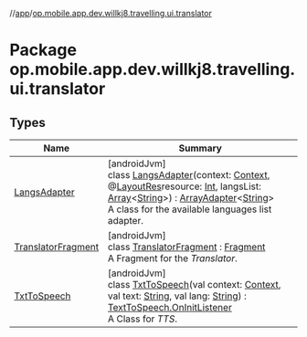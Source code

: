 //[app](../../index.md)/[op.mobile.app.dev.willkj8.travelling.ui.translator](index.md)

# Package op.mobile.app.dev.willkj8.travelling.ui.translator

## Types

| Name | Summary |
|---|---|
| [LangsAdapter](-langs-adapter/index.md) | [androidJvm]<br>class [LangsAdapter](-langs-adapter/index.md)(context: [Context](https://developer.android.com/reference/kotlin/android/content/Context.html), @[LayoutRes](https://developer.android.com/reference/kotlin/androidx/annotation/LayoutRes.html)resource: [Int](https://kotlinlang.org/api/latest/jvm/stdlib/kotlin/-int/index.html), langsList: [Array](https://kotlinlang.org/api/latest/jvm/stdlib/kotlin/-array/index.html)&lt;[String](https://kotlinlang.org/api/latest/jvm/stdlib/kotlin/-string/index.html)&gt;) : [ArrayAdapter](https://developer.android.com/reference/kotlin/android/widget/ArrayAdapter.html)&lt;[String](https://kotlinlang.org/api/latest/jvm/stdlib/kotlin/-string/index.html)&gt; <br>A class for the available languages list adapter. |
| [TranslatorFragment](-translator-fragment/index.md) | [androidJvm]<br>class [TranslatorFragment](-translator-fragment/index.md) : [Fragment](https://developer.android.com/reference/kotlin/androidx/fragment/app/Fragment.html)<br>A Fragment for the *Translator*. |
| [TxtToSpeech](-txt-to-speech/index.md) | [androidJvm]<br>class [TxtToSpeech](-txt-to-speech/index.md)(val context: [Context](https://developer.android.com/reference/kotlin/android/content/Context.html), val text: [String](https://kotlinlang.org/api/latest/jvm/stdlib/kotlin/-string/index.html), val lang: [String](https://kotlinlang.org/api/latest/jvm/stdlib/kotlin/-string/index.html)) : [TextToSpeech.OnInitListener](https://developer.android.com/reference/kotlin/android/speech/tts/TextToSpeech.OnInitListener.html)<br>A Class for *TTS*. |
